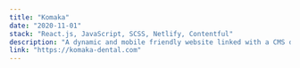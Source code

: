 ```yaml
---
title: "Komaka"
date: "2020-11-01"
stack: "React.js, JavaScript, SCSS, Netlify, Contentful"
description: "A dynamic and mobile friendly website linked with a CMS developed for freelance client."
link: "https://komaka-dental.com"
---
```

